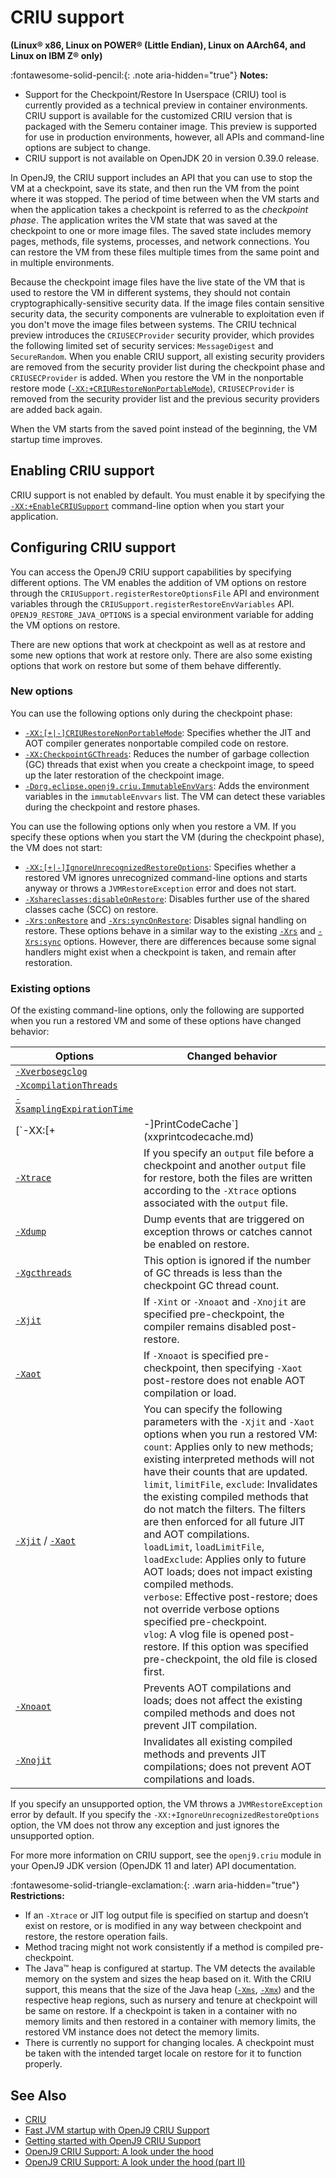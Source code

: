 <!--
* Copyright (c) 2017, 2024 IBM Corp. and others
*
* This program and the accompanying materials are made
* available under the terms of the Eclipse Public License 2.0
* which accompanies this distribution and is available at
* https://www.eclipse.org/legal/epl-2.0/ or the Apache
* License, Version 2.0 which accompanies this distribution and
* is available at https://www.apache.org/licenses/LICENSE-2.0.
*
* This Source Code may also be made available under the
* following Secondary Licenses when the conditions for such
* availability set forth in the Eclipse Public License, v. 2.0
* are satisfied: GNU General Public License, version 2 with
* the GNU Classpath Exception [1] and GNU General Public
* License, version 2 with the OpenJDK Assembly Exception [2].
*
* [1] https://www.gnu.org/software/classpath/license.html
* [2] https://openjdk.org/legal/assembly-exception.html
*
* SPDX-License-Identifier: EPL-2.0 OR Apache-2.0 OR GPL-2.0-only WITH Classpath-exception-2.0 OR GPL-2.0-only WITH OpenJDK-assembly-exception-1.0
-->

# CRIU support

**(Linux&reg; x86, Linux on POWER&reg; (Little Endian), Linux on AArch64, and Linux on IBM Z&reg; only)**

:fontawesome-solid-pencil:{: .note aria-hidden="true"} **Notes:**

- Support for the Checkpoint/Restore In Userspace (CRIU) tool is currently provided as a technical preview in container environments. CRIU support is available for the customized CRIU version that is packaged with the Semeru container image. This preview is supported for use in production environments, however, all APIs and command-line options are subject to change.
- CRIU support is not available on OpenJDK 20 in version 0.39.0 release.

In OpenJ9, the CRIU support includes an API that you can use to stop the VM at a checkpoint, save its state, and then run the VM from the point where it was stopped. The period of time between when the VM starts and when the application takes a checkpoint is referred to as the *checkpoint phase*. The application writes the VM state that was saved at the checkpoint to one or more image files. The saved state includes memory pages, methods, file systems, processes, and network connections. You can restore the VM from these files multiple times from the same point and in multiple environments.

Because the checkpoint image files have the live state of the VM that is used to restore the VM in different systems, they should not contain cryptographically-sensitive security data. If the image files contain sensitive security data, the security components are vulnerable to exploitation even if you don't move the image files between systems. The CRIU technical preview introduces the `CRIUSECProvider` security provider, which provides the following limited set of security services: `MessageDigest` and `SecureRandom`. When you enable CRIU support, all existing security providers are removed from the security provider list during the checkpoint phase and `CRIUSECProvider` is added. When you restore the VM in the nonportable restore mode ([`-XX:+CRIURestoreNonPortableMode`](xxcriurestorenonportablemode.md)), `CRIUSECProvider` is removed from the security provider list and the previous security providers are added back again.

When the VM starts from the saved point instead of the beginning, the VM startup time improves.

## Enabling CRIU support

CRIU support is not enabled by default. You must enable it by specifying the [`-XX:+EnableCRIUSupport`](xxenablecriusupport.md) command-line option when you start your application.

## Configuring CRIU support

You can access the OpenJ9 CRIU support capabilities by specifying different options. The VM enables the addition of VM options on restore through the `CRIUSupport.registerRestoreOptionsFile` API and environment variables through the `CRIUSupport.registerRestoreEnvVariables` API. `OPENJ9_RESTORE_JAVA_OPTIONS` is a special environment variable for adding the VM options on restore.

There are new options that work at checkpoint as well as at restore and some new options that work at restore only. There are also some existing options that work on restore but some of them behave differently.

### New options

You can use the following options only during the checkpoint phase:

- [`-XX:[+|-]CRIURestoreNonPortableMode`](xxcriurestorenonportablemode.md): Specifies whether the JIT and AOT compiler generates nonportable compiled code on restore.
- [`-XX:CheckpointGCThreads`](xxcheckpointgcthread.md): Reduces the number of garbage collection (GC) threads that exist when you create a checkpoint image, to speed up the later restoration of the checkpoint image.
- [`-Dorg.eclipse.openj9.criu.ImmutableEnvVars`](dorgeclipseopenj9criuimmutableenvvars.md): Adds the environment variables in the `immutableEnvvars` list. The VM can detect these variables during the checkpoint and restore phases.

You can use the following options only when you restore a VM. If you specify these options when you start the VM (during the checkpoint phase), the VM does not start:

- [`-XX:[+|-]IgnoreUnrecognizedRestoreOptions`](xxignoreunrecognizedrestoreoptions.md): Specifies whether a restored VM ignores unrecognized command-line options and starts anyway or throws a `JVMRestoreException` error and does not start.
- [`-Xshareclasses:disableOnRestore`](xshareclassesdisableonrestore.md): Disables further use of the shared classes cache (SCC) on restore.
- [`-Xrs:onRestore`](xrsonrestoresynconrestore.md) and [`-Xrs:syncOnRestore`](xrsonrestoresynconrestore.md): Disables signal handling on restore. These options behave in a similar way to the existing [`-Xrs`](xrs.md) and [`-Xrs:sync`](xrs.md#parameters) options. However, there are differences because some signal handlers might exist when a checkpoint is taken, and remain after restoration.

### Existing options

Of the existing command-line options, only the following are supported when you run a restored VM and some of these options have changed behavior:

| Options                    | Changed behavior  |
|----------------------------|---------|
| [`-Xverbosegclog`](xverbosegclog.md) |      |
| [`-XcompilationThreads`](xcompilationthreads.md) |     |
| [`-XsamplingExpirationTime`](xsamplingexpirationtime.md)     |     |
| [`-XX:[+|-]PrintCodeCache`](xxprintcodecache.md)        |     |
| [`-Xtrace`](xtrace.md) | If you specify an `output` file before a checkpoint and another `output` file for restore, both the files are written according to the `-Xtrace` options associated with the `output` file. |
| [`-Xdump`](xdump.md) | Dump events that are triggered on exception throws or catches cannot be enabled on restore. |
| [`-Xgcthreads`](xgcthreads.md) | This option is ignored if the number of GC threads is less than the checkpoint GC thread count. |
| [`-Xjit`](xjit.md) | If `-Xint` or `-Xnoaot` and `-Xnojit` are specified pre-checkpoint, the compiler remains disabled post-restore. |
| [`-Xaot`](xaot.md) | If `-Xnoaot` is specified pre-checkpoint, then specifying `-Xaot` post-restore does not enable AOT compilation or load. |
| [`-Xjit`](xjit.md) / [`-Xaot`](xaot.md)  | You can specify the following parameters with the `-Xjit` and `-Xaot` options when you run a restored VM:<br>`count`: Applies only to new methods; existing interpreted methods will not have their counts that are updated.<br> `limit`, `limitFile`, `exclude`: Invalidates the existing compiled methods that do not match the filters. The filters are then enforced for all future JIT and AOT compilations.<br> `loadLimit`, `loadLimitFile`, `loadExclude`: Applies only to future AOT loads; does not impact existing compiled methods.<br> `verbose`: Effective post-restore; does not override verbose options specified pre-checkpoint.<br> `vlog`: A vlog file is opened post-restore. If this option was specified pre-checkpoint, the old file is closed first.    |
| [`-Xnoaot`](xaot.md) | Prevents AOT compilations and loads; does not affect the existing compiled methods and does not prevent JIT compilation.  |
| [`-Xnojit`](xjit.md#syntax) | Invalidates all existing compiled methods and prevents JIT compilations; does not prevent AOT compilations and loads.  |

If you specify an unsupported option, the VM throws a `JVMRestoreException` error by default. If you specify the `-XX:+IgnoreUnrecognizedRestoreOptions` option, the VM does not throw any exception and just ignores the unsupported option.

For more more information on CRIU support, see the `openj9.criu` module in your OpenJ9 JDK version (OpenJDK 11 and later) API documentation.

:fontawesome-solid-triangle-exclamation:{: .warn aria-hidden="true"} **Restrictions:**

- If an `-Xtrace` or JIT log output file is specified on startup and doesn’t exist on restore, or is modified in any way between checkpoint and restore, the restore operation fails.
- Method tracing might not work consistently if a method is compiled pre-checkpoint.
- The Java&trade; heap is configured at startup. The VM detects the available memory on the system and sizes the heap based on it. With the CRIU support, this means that the size of the Java heap ([`-Xms`](xms.md), [`-Xmx`](xms.md)) and the respective heap regions, such as nursery and tenure at checkpoint will be same on restore. If a checkpoint is taken in a container with no memory limits and then restored in a container with memory limits, the restored VM instance does not detect the memory limits.
- There is currently no support for changing locales. A checkpoint must be taken with the intended target locale on restore for it to function properly.

## See Also

- [CRIU](https://criu.org/Main_Page)
- [Fast JVM startup with OpenJ9 CRIU Support](https://blog.openj9.org/2022/09/26/fast-jvm-startup-with-openj9-criu-support/)
- [Getting started with OpenJ9 CRIU Support](https://blog.openj9.org/2022/09/26/getting-started-with-openj9-criu-support/)
- [OpenJ9 CRIU Support: A look under the hood](https://blog.openj9.org/2022/10/14/openj9-criu-support-a-look-under-the-hood/)
- [OpenJ9 CRIU Support: A look under the hood (part II)](https://blog.openj9.org/2022/10/14/openj9-criu-support-a-look-under-the-hood-part-ii/)

<!-- ==== END OF TOPIC ==== criusupport.md ==== -->
